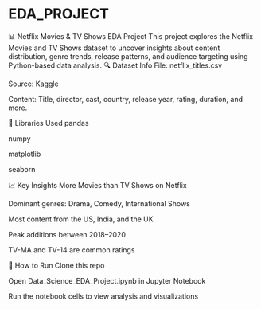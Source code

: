 # EDA_PROJECT 
📊 Netflix Movies & TV Shows EDA Project
This project explores the Netflix Movies and TV Shows dataset to uncover insights about content distribution, genre trends, release patterns, and audience targeting using Python-based data analysis.
🔍 Dataset Info
File: netflix_titles.csv

Source: Kaggle

Content: Title, director, cast, country, release year, rating, duration, and more.

🧰 Libraries Used
pandas

numpy

matplotlib

seaborn

📈 Key Insights
More Movies than TV Shows on Netflix

Dominant genres: Drama, Comedy, International Shows

Most content from the US, India, and the UK

Peak additions between 2018–2020

TV-MA and TV-14 are common ratings

🚀 How to Run
Clone this repo

Open Data_Science_EDA_Project.ipynb in Jupyter Notebook

Run the notebook cells to view analysis and visualizations


